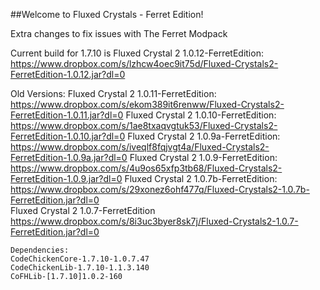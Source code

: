 ##Welcome to Fluxed Crystals - Ferret Edition!

Extra changes to fix issues with The Ferret Modpack

Current build for 1.7.10 is Fluxed Crystal 2 1.0.12-FerretEdition:
	https://www.dropbox.com/s/lzhcw4oec9it75d/Fluxed-Crystals2-FerretEdition-1.0.12.jar?dl=0
	
Old Versions:
Fluxed Crystal 2 1.0.11-FerretEdition:
	https://www.dropbox.com/s/ekom389it6renww/Fluxed-Crystals2-FerretEdition-1.0.11.jar?dl=0
Fluxed Crystal 2 1.0.10-FerretEdition:
	https://www.dropbox.com/s/1ae8txaqvgtuk53/Fluxed-Crystals2-FerretEdition-1.0.10.jar?dl=0
Fluxed Crystal 2 1.0.9a-FerretEdition:
	https://www.dropbox.com/s/iveqlf8fqjvgt4a/Fluxed-Crystals2-FerretEdition-1.0.9a.jar?dl=0
Fluxed Crystal 2 1.0.9-FerretEdition:
	https://www.dropbox.com/s/4u9os65xfp3tb68/Fluxed-Crystals2-FerretEdition-1.0.9.jar?dl=0	
Fluxed Crystal 2 1.0.7b-FerretEdition:
	https://www.dropbox.com/s/29xonez6ohf477q/Fluxed-Crystals2-1.0.7b-FerretEdition.jar?dl=0	
Fluxed Crystal 2 1.0.7-FerretEdition
	https://www.dropbox.com/s/8i3uc3byer8sk7j/Fluxed-Crystals2-1.0.7-FerretEdition.jar?dl=0

	
	Dependencies:
	CodeChickenCore-1.7.10-1.0.7.47
	CodeChickenLib-1.7.10-1.1.3.140 
	CoFHLib-[1.7.10]1.0.2-160